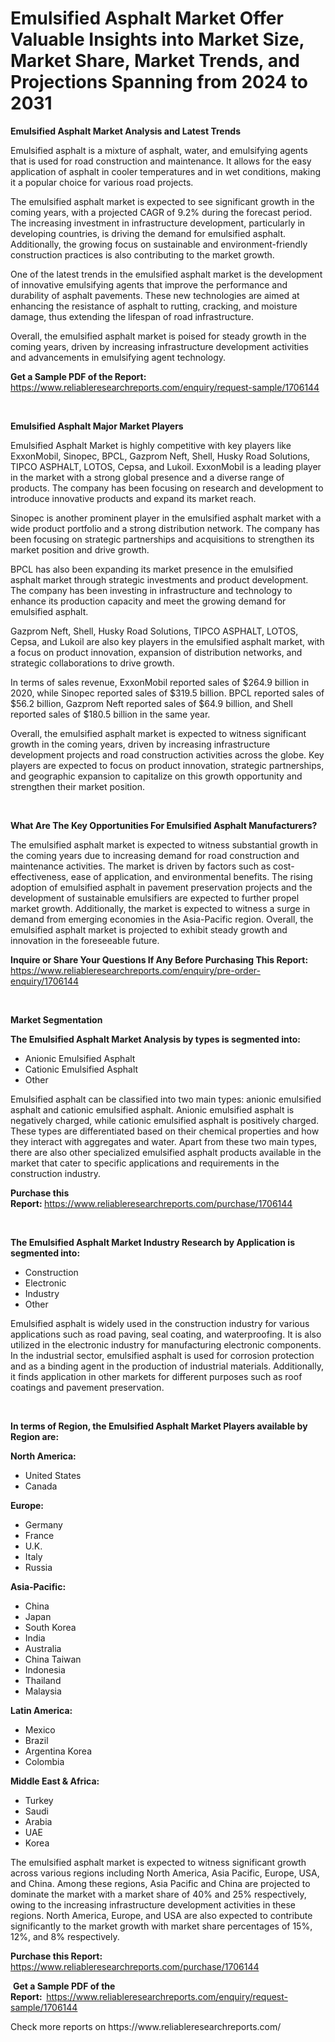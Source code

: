 <p><h1>Emulsified Asphalt Market Offer Valuable Insights into Market Size, Market Share, Market Trends, and Projections Spanning from 2024 to 2031</h1></p><p><strong>Emulsified Asphalt Market Analysis and Latest Trends</strong></p>
<p><p>Emulsified asphalt is a mixture of asphalt, water, and emulsifying agents that is used for road construction and maintenance. It allows for the easy application of asphalt in cooler temperatures and in wet conditions, making it a popular choice for various road projects.</p><p>The emulsified asphalt market is expected to see significant growth in the coming years, with a projected CAGR of 9.2% during the forecast period. The increasing investment in infrastructure development, particularly in developing countries, is driving the demand for emulsified asphalt. Additionally, the growing focus on sustainable and environment-friendly construction practices is also contributing to the market growth.</p><p>One of the latest trends in the emulsified asphalt market is the development of innovative emulsifying agents that improve the performance and durability of asphalt pavements. These new technologies are aimed at enhancing the resistance of asphalt to rutting, cracking, and moisture damage, thus extending the lifespan of road infrastructure.</p><p>Overall, the emulsified asphalt market is poised for steady growth in the coming years, driven by increasing infrastructure development activities and advancements in emulsifying agent technology.</p></p>
<p><strong>Get a Sample PDF of the Report:&nbsp;</strong> <a href="https://www.reliableresearchreports.com/enquiry/request-sample/1706144">https://www.reliableresearchreports.com/enquiry/request-sample/1706144</a></p>
<p>&nbsp;</p>
<p><strong>Emulsified Asphalt Major Market Players</strong></p>
<p><p>Emulsified Asphalt Market is highly competitive with key players like ExxonMobil, Sinopec, BPCL, Gazprom Neft, Shell, Husky Road Solutions, TIPCO ASPHALT, LOTOS, Cepsa, and Lukoil. ExxonMobil is a leading player in the market with a strong global presence and a diverse range of products. The company has been focusing on research and development to introduce innovative products and expand its market reach.</p><p>Sinopec is another prominent player in the emulsified asphalt market with a wide product portfolio and a strong distribution network. The company has been focusing on strategic partnerships and acquisitions to strengthen its market position and drive growth.</p><p>BPCL has also been expanding its market presence in the emulsified asphalt market through strategic investments and product development. The company has been investing in infrastructure and technology to enhance its production capacity and meet the growing demand for emulsified asphalt.</p><p>Gazprom Neft, Shell, Husky Road Solutions, TIPCO ASPHALT, LOTOS, Cepsa, and Lukoil are also key players in the emulsified asphalt market, with a focus on product innovation, expansion of distribution networks, and strategic collaborations to drive growth.</p><p>In terms of sales revenue, ExxonMobil reported sales of $264.9 billion in 2020, while Sinopec reported sales of $319.5 billion. BPCL reported sales of $56.2 billion, Gazprom Neft reported sales of $64.9 billion, and Shell reported sales of $180.5 billion in the same year.</p><p>Overall, the emulsified asphalt market is expected to witness significant growth in the coming years, driven by increasing infrastructure development projects and road construction activities across the globe. Key players are expected to focus on product innovation, strategic partnerships, and geographic expansion to capitalize on this growth opportunity and strengthen their market position.</p></p>
<p>&nbsp;</p>
<p><strong>What Are The Key Opportunities For Emulsified Asphalt Manufacturers?</strong></p>
<p><p>The emulsified asphalt market is expected to witness substantial growth in the coming years due to increasing demand for road construction and maintenance activities. The market is driven by factors such as cost-effectiveness, ease of application, and environmental benefits. The rising adoption of emulsified asphalt in pavement preservation projects and the development of sustainable emulsifiers are expected to further propel market growth. Additionally, the market is expected to witness a surge in demand from emerging economies in the Asia-Pacific region. Overall, the emulsified asphalt market is projected to exhibit steady growth and innovation in the foreseeable future.</p></p>
<p><strong>Inquire or Share Your Questions If Any Before Purchasing This Report:</strong> <a href="https://www.reliableresearchreports.com/enquiry/pre-order-enquiry/1706144">https://www.reliableresearchreports.com/enquiry/pre-order-enquiry/1706144</a></p>
<p>&nbsp;</p>
<p><strong>Market Segmentation</strong></p>
<p><strong>The Emulsified Asphalt Market Analysis by types is segmented into:</strong></p>
<p><ul><li>Anionic Emulsified Asphalt</li><li>Cationic Emulsified Asphalt</li><li>Other</li></ul></p>
<p><p>Emulsified asphalt can be classified into two main types: anionic emulsified asphalt and cationic emulsified asphalt. Anionic emulsified asphalt is negatively charged, while cationic emulsified asphalt is positively charged. These types are differentiated based on their chemical properties and how they interact with aggregates and water. Apart from these two main types, there are also other specialized emulsified asphalt products available in the market that cater to specific applications and requirements in the construction industry.</p></p>
<p><strong>Purchase this Report:&nbsp;</strong><a href="https://www.reliableresearchreports.com/purchase/1706144">https://www.reliableresearchreports.com/purchase/1706144</a></p>
<p>&nbsp;</p>
<p><strong>The Emulsified Asphalt Market Industry Research by Application is segmented into:</strong></p>
<p><ul><li>Construction</li><li>Electronic</li><li>Industry</li><li>Other</li></ul></p>
<p><p>Emulsified asphalt is widely used in the construction industry for various applications such as road paving, seal coating, and waterproofing. It is also utilized in the electronic industry for manufacturing electronic components. In the industrial sector, emulsified asphalt is used for corrosion protection and as a binding agent in the production of industrial materials. Additionally, it finds application in other markets for different purposes such as roof coatings and pavement preservation.</p></p>
<p>&nbsp;</p>
<p><strong>In terms of Region, the Emulsified Asphalt Market Players available by Region are:</strong></p>
<p>
    <p> <strong> North America: </strong>
        <ul>
            <li>United States</li>
            <li>Canada</li>
        </ul>
        </p> 
    <p> <strong> Europe: </strong>
        <ul>
            <li>Germany</li>
            <li>France</li>
            <li>U.K.</li>
            <li>Italy</li>
            <li>Russia</li>
        </ul>
        </p> 
    <p> <strong> Asia-Pacific: </strong>
        <ul>
            <li>China</li>
            <li>Japan</li>
            <li>South Korea</li>
            <li>India</li>
            <li>Australia</li>
            <li>China Taiwan</li>
            <li>Indonesia</li>
            <li>Thailand</li>
            <li>Malaysia</li>
        </ul>
        </p> 
    <p> <strong> Latin America: </strong>
        <ul>
            <li>Mexico</li>
            <li>Brazil</li>
            <li>Argentina Korea</li>
            <li>Colombia</li>
        </ul>
        </p> 
    <p> <strong> Middle East & Africa: </strong>
        <ul>
            <li>Turkey</li>
            <li>Saudi</li>
            <li>Arabia</li>
            <li>UAE</li>
            <li>Korea</li>
        </ul>
    </p>
    </p>
<p><p>The emulsified asphalt market is expected to witness significant growth across various regions including North America, Asia Pacific, Europe, USA, and China. Among these regions, Asia Pacific and China are projected to dominate the market with a market share of 40% and 25% respectively, owing to the increasing infrastructure development activities in these regions. North America, Europe, and USA are also expected to contribute significantly to the market growth with market share percentages of 15%, 12%, and 8% respectively.</p></p>
<p><strong>Purchase this Report: </strong><a href="https://www.reliableresearchreports.com/purchase/1706144">https://www.reliableresearchreports.com/purchase/1706144</a></p>
<p>&nbsp;<strong>Get a Sample PDF of the Report:&nbsp;&nbsp;</strong><a href="https://www.reliableresearchreports.com/enquiry/request-sample/1706144">https://www.reliableresearchreports.com/enquiry/request-sample/1706144</a></p>
<p><strong></strong></p>
<p>Check more reports on https://www.reliableresearchreports.com/</p>